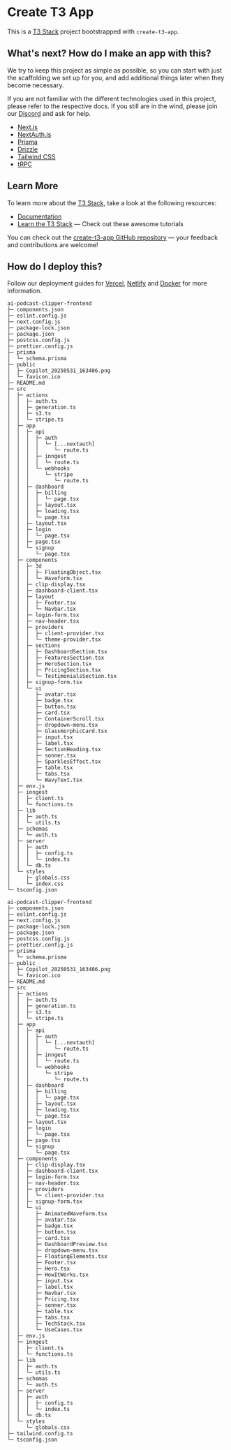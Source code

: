 # Create T3 App

This is a [T3 Stack](https://create.t3.gg/) project bootstrapped with `create-t3-app`.

## What's next? How do I make an app with this?

We try to keep this project as simple as possible, so you can start with just the scaffolding we set up for you, and add additional things later when they become necessary.

If you are not familiar with the different technologies used in this project, please refer to the respective docs. If you still are in the wind, please join our [Discord](https://t3.gg/discord) and ask for help.

- [Next.js](https://nextjs.org)
- [NextAuth.js](https://next-auth.js.org)
- [Prisma](https://prisma.io)
- [Drizzle](https://orm.drizzle.team)
- [Tailwind CSS](https://tailwindcss.com)
- [tRPC](https://trpc.io)

## Learn More

To learn more about the [T3 Stack](https://create.t3.gg/), take a look at the following resources:

- [Documentation](https://create.t3.gg/)
- [Learn the T3 Stack](https://create.t3.gg/en/faq#what-learning-resources-are-currently-available) — Check out these awesome tutorials

You can check out the [create-t3-app GitHub repository](https://github.com/t3-oss/create-t3-app) — your feedback and contributions are welcome!

## How do I deploy this?

Follow our deployment guides for [Vercel](https://create.t3.gg/en/deployment/vercel), [Netlify](https://create.t3.gg/en/deployment/netlify) and [Docker](https://create.t3.gg/en/deployment/docker) for more information.

```
ai-podcast-clipper-frontend
├─ components.json
├─ eslint.config.js
├─ next.config.js
├─ package-lock.json
├─ package.json
├─ postcss.config.js
├─ prettier.config.js
├─ prisma
│  └─ schema.prisma
├─ public
│  ├─ Copilot_20250531_163406.png
│  └─ favicon.ico
├─ README.md
├─ src
│  ├─ actions
│  │  ├─ auth.ts
│  │  ├─ generation.ts
│  │  ├─ s3.ts
│  │  └─ stripe.ts
│  ├─ app
│  │  ├─ api
│  │  │  ├─ auth
│  │  │  │  └─ [...nextauth]
│  │  │  │     └─ route.ts
│  │  │  ├─ inngest
│  │  │  │  └─ route.ts
│  │  │  └─ webhooks
│  │  │     └─ stripe
│  │  │        └─ route.ts
│  │  ├─ dashboard
│  │  │  ├─ billing
│  │  │  │  └─ page.tsx
│  │  │  ├─ layout.tsx
│  │  │  ├─ loading.tsx
│  │  │  └─ page.tsx
│  │  ├─ layout.tsx
│  │  ├─ login
│  │  │  └─ page.tsx
│  │  ├─ page.tsx
│  │  └─ signup
│  │     └─ page.tsx
│  ├─ components
│  │  ├─ 3d
│  │  │  ├─ FloatingObject.tsx
│  │  │  └─ Waveform.tsx
│  │  ├─ clip-display.tsx
│  │  ├─ dashboard-client.tsx
│  │  ├─ layout
│  │  │  ├─ Footer.tsx
│  │  │  └─ Navbar.tsx
│  │  ├─ login-form.tsx
│  │  ├─ nav-header.tsx
│  │  ├─ providers
│  │  │  ├─ client-provider.tsx
│  │  │  └─ theme-provider.tsx
│  │  ├─ sections
│  │  │  ├─ DashboardSection.tsx
│  │  │  ├─ FeaturesSection.tsx
│  │  │  ├─ HeroSection.tsx
│  │  │  ├─ PricingSection.tsx
│  │  │  └─ TestimonialsSection.tsx
│  │  ├─ signup-form.tsx
│  │  └─ ui
│  │     ├─ avatar.tsx
│  │     ├─ badge.tsx
│  │     ├─ button.tsx
│  │     ├─ card.tsx
│  │     ├─ ContainerScroll.tsx
│  │     ├─ dropdown-menu.tsx
│  │     ├─ GlassmorphicCard.tsx
│  │     ├─ input.tsx
│  │     ├─ label.tsx
│  │     ├─ SectionHeading.tsx
│  │     ├─ sonner.tsx
│  │     ├─ SparklesEffect.tsx
│  │     ├─ table.tsx
│  │     ├─ tabs.tsx
│  │     └─ WavyText.tsx
│  ├─ env.js
│  ├─ inngest
│  │  ├─ client.ts
│  │  └─ functions.ts
│  ├─ lib
│  │  ├─ auth.ts
│  │  └─ utils.ts
│  ├─ schemas
│  │  └─ auth.ts
│  ├─ server
│  │  ├─ auth
│  │  │  ├─ config.ts
│  │  │  └─ index.ts
│  │  └─ db.ts
│  └─ styles
│     ├─ globals.css
│     └─ index.css
└─ tsconfig.json

```
```
ai-podcast-clipper-frontend
├─ components.json
├─ eslint.config.js
├─ next.config.js
├─ package-lock.json
├─ package.json
├─ postcss.config.js
├─ prettier.config.js
├─ prisma
│  └─ schema.prisma
├─ public
│  ├─ Copilot_20250531_163406.png
│  └─ favicon.ico
├─ README.md
├─ src
│  ├─ actions
│  │  ├─ auth.ts
│  │  ├─ generation.ts
│  │  ├─ s3.ts
│  │  └─ stripe.ts
│  ├─ app
│  │  ├─ api
│  │  │  ├─ auth
│  │  │  │  └─ [...nextauth]
│  │  │  │     └─ route.ts
│  │  │  ├─ inngest
│  │  │  │  └─ route.ts
│  │  │  └─ webhooks
│  │  │     └─ stripe
│  │  │        └─ route.ts
│  │  ├─ dashboard
│  │  │  ├─ billing
│  │  │  │  └─ page.tsx
│  │  │  ├─ layout.tsx
│  │  │  ├─ loading.tsx
│  │  │  └─ page.tsx
│  │  ├─ layout.tsx
│  │  ├─ login
│  │  │  └─ page.tsx
│  │  ├─ page.tsx
│  │  └─ signup
│  │     └─ page.tsx
│  ├─ components
│  │  ├─ clip-display.tsx
│  │  ├─ dashboard-client.tsx
│  │  ├─ login-form.tsx
│  │  ├─ nav-header.tsx
│  │  ├─ providers
│  │  │  └─ client-provider.tsx
│  │  ├─ signup-form.tsx
│  │  └─ ui
│  │     ├─ AnimatedWaveform.tsx
│  │     ├─ avatar.tsx
│  │     ├─ badge.tsx
│  │     ├─ button.tsx
│  │     ├─ card.tsx
│  │     ├─ DashboardPreview.tsx
│  │     ├─ dropdown-menu.tsx
│  │     ├─ FloatingElements.tsx
│  │     ├─ Footer.tsx
│  │     ├─ Hero.tsx
│  │     ├─ HowItWorks.tsx
│  │     ├─ input.tsx
│  │     ├─ label.tsx
│  │     ├─ Navbar.tsx
│  │     ├─ Pricing.tsx
│  │     ├─ sonner.tsx
│  │     ├─ table.tsx
│  │     ├─ tabs.tsx
│  │     ├─ TechStack.tsx
│  │     └─ UseCases.tsx
│  ├─ env.js
│  ├─ inngest
│  │  ├─ client.ts
│  │  └─ functions.ts
│  ├─ lib
│  │  ├─ auth.ts
│  │  └─ utils.ts
│  ├─ schemas
│  │  └─ auth.ts
│  ├─ server
│  │  ├─ auth
│  │  │  ├─ config.ts
│  │  │  └─ index.ts
│  │  └─ db.ts
│  └─ styles
│     └─ globals.css
├─ tailwind.config.ts
└─ tsconfig.json

```